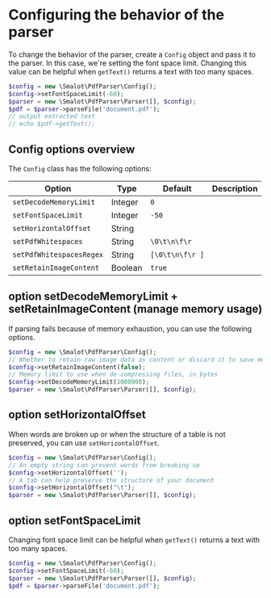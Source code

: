 # Configuring the behavior of the parser

To change the behavior of the parser, create a `Config` object and pass it to the parser.
In this case, we're setting the font space limit.
Changing this value can be helpful when `getText()` returns a text with too many spaces.

```php
$config = new \Smalot\PdfParser\Config();
$config->setFontSpaceLimit(-60);
$parser = new \Smalot\PdfParser\Parser([], $config);
$pdf = $parser->parseFile('document.pdf');
// output extracted text
// echo $pdf->getText();
```

## Config options overview

The `Config` class has the following options:

| Option                   | Type    | Default         | Description |
|--------------------------|---------|-----------------|-------------|
| `setDecodeMemoryLimit`   | Integer | `0`             |             |
| `setFontSpaceLimit`      | Integer | `-50`           |             |
| `setHorizontalOffset`    | String  | ` `             |             |
| `setPdfWhitespaces`      | String  | `\0\t\n\f\r `   |             |
| `setPdfWhitespacesRegex` | String  | `[\0\t\n\f\r ]` |             |
| `setRetainImageContent`  | Boolean | `true`          |             |


## option setDecodeMemoryLimit + setRetainImageContent (manage memory usage)

If parsing fails because of memory exhaustion, you can use the following options.

```php
$config = new \Smalot\PdfParser\Config();
// Whether to retain raw image data as content or discard it to save memory
$config->setRetainImageContent(false);
// Memory limit to use when de-compressing files, in bytes
$config->setDecodeMemoryLimit(1000000);
$parser = new \Smalot\PdfParser\Parser([], $config);
```

## option setHorizontalOffset

When words are broken up or when the structure of a table is not preserved, you can use `setHorizontalOffset`.

```php
$config = new \Smalot\PdfParser\Config();
// An empty string can prevent words from breaking up
$config->setHorizontalOffset('');
// A tab can help preserve the structure of your document
$config->setHorizontalOffset("\t");
$parser = new \Smalot\PdfParser\Parser([], $config);
```

## option setFontSpaceLimit

Changing font space limit can be helpful when `getText()` returns a text with too many spaces.

```php
$config = new \Smalot\PdfParser\Config();
$config->setFontSpaceLimit(-60);
$parser = new \Smalot\PdfParser\Parser([], $config);
$pdf = $parser->parseFile('document.pdf');
```

